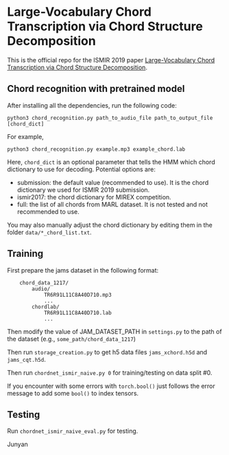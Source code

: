 # Large-Vocabulary Chord Transcription via Chord Structure Decomposition

This is the official repo for the ISMIR 2019 paper [Large-Vocabulary Chord Transcription via Chord Structure Decomposition](https://archives.ismir.net/ismir2019/paper/000078.pdf).

## Chord recognition with pretrained model

After installing all the dependencies, run the following code:

```
python3 chord_recognition.py path_to_audio_file path_to_output_file [chord_dict]
```

For example,

```
python3 chord_recognition.py example.mp3 example_chord.lab
```

Here, ``chord_dict`` is an optional parameter that tells the HMM which chord dictionary to use for decoding. Potential options are:

* submission: the default value (recommended to use). It is the chord dictionary we used for ISMIR 2019 submission.
* ismir2017: the chord dictionary for MIREX competition.
* full: the list of all chords from MARL dataset. It is not tested and not recommended to use. 

You may also manually adjust the chord dictionary by editing them in the folder ``data/*_chord_list.txt``.

## Training

First prepare the jams dataset in the following format:

```
    chord_data_1217/
        audio/
            TR6R91L11C8A40D710.mp3
            ...
        chordlab/
            TR6R91L11C8A40D710.lab
            ...
```

Then modify the value of JAM_DATASET_PATH in ``settings.py`` to the path of the dataset (e.g., ``some_path/chord_data_1217``)

Then run ``storage_creation.py`` to get h5 data files ``jams_xchord.h5d`` and ``jams_cqt.h5d``.

Then run ``chordnet_ismir_naive.py 0`` for training/testing on data split #0.

If you encounter with some errors with ``torch.bool()`` 
just follows the error message to add some ``bool()`` to index tensors.

## Testing

Run ``chordnet_ismir_naive_eval.py`` for testing.

Junyan
